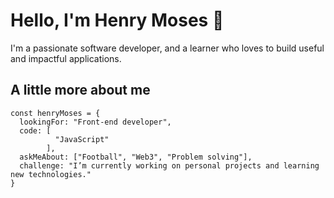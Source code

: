 # Hello, I'm Henry Moses 👋

I'm a passionate software developer, and a learner who loves to build useful and impactful applications.

## A little more about me

```
const henryMoses = {
  lookingFor: "Front-end developer",
  code: [
          "JavaScript"
        ],
  askMeAbout: ["Football", "Web3", "Problem solving"],
  challenge: "I’m currently working on personal projects and learning new technologies."
}
```